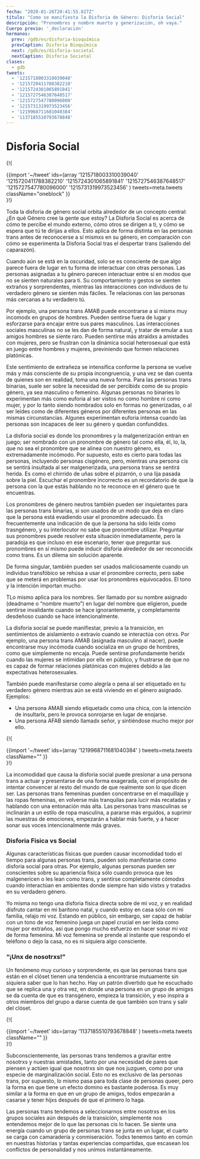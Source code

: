 ```yaml
---
fecha: "2020-01-26T20:41:55.827Z"
título: "Como se manifiesta la Disforia de Género: Disforia Social"
descripción: "Pronombres y nombre muerto y generización, oh vaya."
Cuerpo previo: '_declaración'
hermanos:
  prev: /gdb/es/disforia-bioquímica
  prevCaption: Disforia Bioquímica
  next: /gdb/es/disforia-societal
  nextCaption: Disforia Societal
clases:
  - gdb
tweets:
  - '1215718003310039040'
  - '1215720411788382210'
  - '1215724301065891841'
  - '1215727546387648517'
  - '1215727547780096000'
  - '1215731319973523456'
  - '1219968711681040384'
  - '1137185510793678848'
---
```


# Disforia Social

{!{ <div class="gutter">{{import '~/tweet' ids=(array
  '1215718003310039040'
  '1215720411788382210'
  '1215724301065891841'
  '1215727546387648517'
  '1215727547780096000'
  '1215731319973523456'
) tweets=meta.tweets className="oneblock" }} </div> }!}

Toda la disforia de género social orbita alrededor de un concepto central: ¿En qué Género cree la gente que estoy? La Disforia Social es acerca de cómo te percibe el mundo externo, cómo otros se dirigen a ti, y cómo se espera que tú te dirijas a ellos. Esto aplica de forma distinta en las personas trans antes de reconocerse a sí mismxs en su género, en comparación con cómo se experimenta la Disforia Social tras el despertar trans (saliendo del caparazón).

Cuando aún se está en la oscuridad, solo se es consciente de que algo parece fuera de lugar en tu forma de interactuar con otras personas. Las personas asignadas a tu género parecen interactuar entre sí en modos que no se sienten naturales para ti. Su comportamiento y gestos se sienten extraños y sorprendentes, mientras las interacciones con individuos de tu verdadero género se sienten más fáciles. Te relacionas con las personas más cercanas a tu verdadero tú.

Por ejemplo, una persona trans AMAB puede encontrarse a sí mismx muy incomodx en grupos de hombres. Pueden sentirse fuera de lugar y esforzarse para encajar entre sus pares masculinos. Las interacciones sociales masculinas no se les dan de forma natural, y tratar de emular a sus amigos hombres se siente raro. Pueden sentirse más atraídxs a amistades con mujeres, pero se frustran con la dinámica social heterosexual que está en juego entre hombres y mujeres, previniendo que formen relaciones platónicas.

Este sentimiento de extrañeza se intensifica conforme la persona se vuelve más y más consciente de su propia incongruencia, y una vez se dan cuenta de quienes son en realidad, toma una nueva forma. Para las personas trans binarias, suele ser sobre la necesidad de ser percibidx como de su propio género, ya sea masculino o femenino. Algunas personas no binaries lo experimentan más como euforia al ser vistos no como hombre ni como mujer, y por lo tanto siendo nombrados solo en formas no generizadas, o al ser leídes como de diferentes géneros por diferentes personas en las mismas circunstancias. Algunes experimentan euforia intensa cuando las personas son incapaces de leer su género y quedan confundidxs.

La disforia social es donde los pronombres y la malgenerización entran en juego; ser nombrado con un pronombre de género tal como ella, él, lo, la, que no sea el pronombre que se alinea con nuestro género, es extremadamente incómodo. Por supuesto, esto es cierto para todas las personas, incluyendo personas cisgénero, pero, mientras una persona cis se sentirá insultada al ser malgenerizada, una persona trans se sentirá herida. Es como el chirrido de uñas sobre el pizarrón, o una lija pasada sobre la piel. Escuchar el pronombre incorrecto es un recordatorio de que la persona con la que estás hablando no te reconoce en el género que te encuentras.

Los pronombres de género neutros también pueden ser inquietantes para las personas trans binarias, si son usados de un modo que deja en claro que la persona está evadiendo usar el pronombre adecuado. Es frecuentemente una indicación de que la persona ha sido leídx como trasngénero, y su interlocutor no sabe que pronombre utilizar. Preguntar sus pronombres puede resolver esta situación inmediatamente, pero la paradoja es que incluso en ese escenario, tener que preguntar sus pronombres en sí mismo puede inducir disforia alrededor de ser reconocidx como trans. Es un dilema sin solución aparente.

De forma singular, también pueden ser usados maliciosamente cuando un individuo transfóbico se rehúsa a usar el pronombre correcto, pero sabe que se meterá en problemas por usar los pronombres equivocados. El tono y la intención importan mucho.

TLo mismo aplica para los nombres. Ser llamado por su nombre asignado (deadname o “nombre muerto”) en lugar del nombre que eligieron, puede sentirse invalidante cuando se hace ignorantemente, y completamente desdeñoso cuando se hace intencionalmente.

La disforia social se puede manifiestar, previo a la transición, en sentimientos de aislamiento o extravío cuando se interactúa con otrxs. Por ejemplo, una persona trans AMAB (asignada masculino al nacer), puede encontrarse muy incómoda cuando socializa en un grupo de hombres, como que simplemente no encaja. Puede sentirse profundamente heridx cuando las mujeres se intimidan por ellx en público, y frustrarse de que no es capaz de formar relaciones platónicas con mujeres debido a las expectativas heterosexuales.

También puede manifestarse como alegría o pena al ser etiquetado en tu verdadero género mientras aún se está viviendo en el género asignado. Ejemplos:

-	Una persona AMAB siendo etiquetadx como una chica, con la intención de insultarlx, pero le provoca sonrojarse en lugar de enojarse.
-	Una persona AFAB siendo llamadx señor, y sintiéndose mucho mejor por ello.

{!{ <div class="gutter">{{import '~/tweet' ids=(array
  '1219968711681040384'
) tweets=meta.tweets className="" }} </div> }!}

La incomodidad que causa la disforia social puede presionar a una persona trans a actuar y presentarse de una forma exagerada, con el propósito de intentar convencer al resto del mundo de que realmente son lo que dicen ser. Las personas trans femeninas pueden concentrarse en el maquillaje y las ropas femeninas, en volverse más tranquilas para lucir más recatadas y hablando con una entonación más alta. Las personas trans masculinas se inclinarán a un estilo de ropa masculina, a pararse más erguidos, a suprimir las muestras de emociones, empezarán a hablar más fuerte, y a hacer sonar sus voces intencionalmente más graves.

### Disforia Física vs Social

Algunas características físicas que pueden causar incomodidad todo el tiempo para algunas personas trans, pueden solo manifestarse como disforia social para otras. Por ejemplo, algunas personas pueden ser conscientes sobre su apariencia física sólo cuando provoca que les malgenericen o les lean como trans, y sentirse completamente cómodxs cuando interactúan en ambientes donde siempre han sido vistxs y tratadxs en su verdadero género.

Yo misma no tengo una disforia física directa sobre de mi voz, y en realidad disfruto cantar en mi barítono natal, y cuando estoy en casa sólo con mi familia, relajo mi voz. Estando en público, sin embargo, ser capaz de hablar con un tono de voz femenino juega un papel crucial en ser leída como mujer por extraños, así que pongo mucho esfuerzo en hacer sonar mi voz de forma femenina. Mi voz femenina se prende al instante que respondo el teléfono o dejo la casa, no es ni siquiera algo consciente.

### “¡Unx de nosotrxs!”

Un fenómeno muy curioso y sorprendente, es que las personas trans que están en el clóset tienen una tendencia a encontrarse mutuamente sin siquiera saber que lo han hecho. Hay un patrón divertido que he escuchado que se replica una y otra vez, en donde una persona en un grupo de amigxs se da cuenta de que es transgénero, empieza la transición, y eso inspira a otros miembros del grupo a darse cuenta de que también son trans y salir del clóset.

{!{ <div class="gutter">{{import '~/tweet' ids=(array
  '1137185510793678848'
) tweets=meta.tweets className="" }} </div> }!}

Subconscientemente, las personas trans tendemos a gravitar entre nosotrxs y nuestras amistades, tanto por una necesidad de pares que piensen y actúen igual que nosotrxs sin que nos juzguen, como por una especie de marginalización social. Esto no es exclusivo de las personas trans, por supuesto, lo mismo pasa para toda clase de personas queer, pero la forma en que tiene un efecto domino es bastante poderosa. Es muy similar a la forma en que en un grupo de amigxs, todos empezarán a casarse y tener hijxs después de que el primero lo haga.

Las personas trans tendemos a seleccionarnos entre nosotrxs en los grupos sociales aún después de la transición, simplemente nos entendemos mejor de lo que las personas cis lo hacen. Se siente una energía cuando un grupo de personas trans se junta en un lugar, el cuarto se carga con camaradería y conmiseración. Todxs tenemos tanto en común en nuestras historias y tantas experiencias compartidas, que escasean los conflictos de personalidad y nos unimos instantáneamente.
